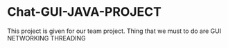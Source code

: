 # Chat-GUI-JAVA-PROJECT
This project is given for our team project.
Thing that we must to do are GUI NETWORKING THREADING 
